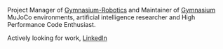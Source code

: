 Project Manager of [Gymnasium-Robotics](https://github.com/Farama-Foundation/Gymnasium-Robotics) and Maintainer of [Gymnasium](https://github.com/Farama-Foundation/Gymnasium) MuJoCo environments, artificial intelligence researcher and High Performance Code Enthusiast.

Actively looking for work, [LinkedIn](https://www.linkedin.com/in/akallinteris/)

